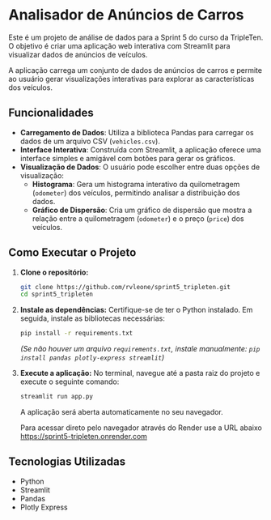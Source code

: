 # Analisador de Anúncios de Carros

Este é um projeto de análise de dados para a Sprint 5 do curso da TripleTen. O objetivo é criar uma aplicação web interativa com Streamlit para visualizar dados de anúncios de veículos.

A aplicação carrega um conjunto de dados de anúncios de carros e permite ao usuário gerar visualizações interativas para explorar as características dos veículos.

## Funcionalidades

- **Carregamento de Dados**: Utiliza a biblioteca Pandas para carregar os dados de um arquivo CSV (`vehicles.csv`).
- **Interface Interativa**: Construída com Streamlit, a aplicação oferece uma interface simples e amigável com botões para gerar os gráficos.
- **Visualização de Dados**: O usuário pode escolher entre duas opções de visualização:
  - **Histograma**: Gera um histograma interativo da quilometragem (`odometer`) dos veículos, permitindo analisar a distribuição dos dados.
  - **Gráfico de Dispersão**: Cria um gráfico de dispersão que mostra a relação entre a quilometragem (`odometer`) e o preço (`price`) dos veículos.

## Como Executar o Projeto

1.  **Clone o repositório:**

    ```bash
    git clone https://github.com/rvleone/sprint5_tripleten.git
    cd sprint5_tripleten
    ```

2.  **Instale as dependências:**
    Certifique-se de ter o Python instalado. Em seguida, instale as bibliotecas necessárias:

    ```bash
    pip install -r requirements.txt
    ```

    _(Se não houver um arquivo `requirements.txt`, instale manualmente: `pip install pandas plotly-express streamlit`)_

3.  **Execute a aplicação:**
    No terminal, navegue até a pasta raiz do projeto e execute o seguinte comando:

    ```bash
    streamlit run app.py
    ```

    A aplicação será aberta automaticamente no seu navegador.

    Para acessar direto pelo navegador através do Render use a URL abaixo
    https://sprint5-tripleten.onrender.com

## Tecnologias Utilizadas

- Python
- Streamlit
- Pandas
- Plotly Express
